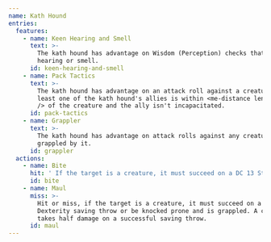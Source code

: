 ```yaml
---
name: Kath Hound
entries:
  features:
    - name: Keen Hearing and Smell
      text: >-
        The kath hound has advantage on Wisdom (Perception) checks that rely on
        hearing or smell.
      id: keen-hearing-and-smell
    - name: Pack Tactics
      text: >-
        The kath hound has advantage on an attack roll against a creature if at
        least one of the kath hound's allies is within <me-distance length='5'
        /> of the creature and the ally isn't incapacitated.
      id: pack-tactics
    - name: Grappler
      text: >-
        The kath hound has advantage on attack rolls against any creature
        grappled by it.
      id: grappler
  actions:
    - name: Bite
      hit: ' If the target is a creature, it must succeed on a DC 13 Strength saving throw or be knocked prone'
      id: bite
    - name: Maul
      miss: >-
        Hit or miss, if the target is a creature, it must succeed on a DC 12
        Dexterity saving throw or be knocked prone and is grappled. A creature
        takes half damage on a successful saving throw.
      id: maul
---
```


